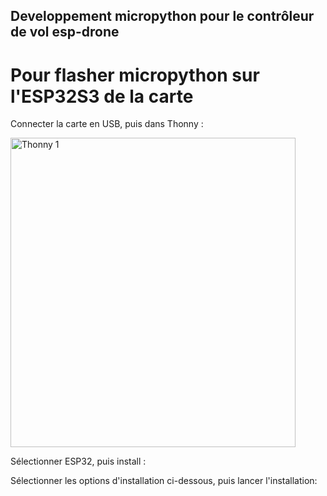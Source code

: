 ## Developpement micropython pour le contrôleur de vol esp-drone

# Pour flasher micropython sur l'ESP32S3 de la carte

Connecter la carte en USB, puis dans Thonny :

<img width="456" height="495" alt="Thonny 1" src="https://github.com/user-attachments/assets/9df3a8fe-8cde-4f95-bede-6afa250e52e5" />

Sélectionner ESP32, puis install :



Sélectionner les options d'installation ci-dessous, puis lancer l'installation:


